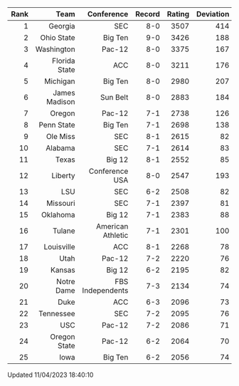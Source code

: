 | Rank  | Team                 | Conference           | Record   | Rating | Deviation |
| ---:  | ---:                 | ---:                 | ---:     | ---:   | ---:      |
| 1     | Georgia              | SEC                  | 8-0      | 3507   | 414       |
| 2     | Ohio State           | Big Ten              | 9-0      | 3426   | 188       |
| 3     | Washington           | Pac-12               | 8-0      | 3375   | 167       |
| 4     | Florida State        | ACC                  | 8-0      | 3211   | 176       |
| 5     | Michigan             | Big Ten              | 8-0      | 2980   | 207       |
| 6     | James Madison        | Sun Belt             | 8-0      | 2883   | 184       |
| 7     | Oregon               | Pac-12               | 7-1      | 2738   | 126       |
| 8     | Penn State           | Big Ten              | 7-1      | 2698   | 138       |
| 9     | Ole Miss             | SEC                  | 8-1      | 2615   | 82        |
| 10    | Alabama              | SEC                  | 7-1      | 2614   | 83        |
| 11    | Texas                | Big 12               | 8-1      | 2552   | 85        |
| 12    | Liberty              | Conference USA       | 8-0      | 2547   | 193       |
| 13    | LSU                  | SEC                  | 6-2      | 2508   | 82        |
| 14    | Missouri             | SEC                  | 7-1      | 2397   | 81        |
| 15    | Oklahoma             | Big 12               | 7-1      | 2383   | 88        |
| 16    | Tulane               | American Athletic    | 7-1      | 2301   | 100       |
| 17    | Louisville           | ACC                  | 8-1      | 2268   | 78        |
| 18    | Utah                 | Pac-12               | 7-2      | 2220   | 76        |
| 19    | Kansas               | Big 12               | 6-2      | 2195   | 82        |
| 20    | Notre Dame           | FBS Independents     | 7-3      | 2134   | 74        |
| 21    | Duke                 | ACC                  | 6-3      | 2096   | 73        |
| 22    | Tennessee            | SEC                  | 7-2      | 2095   | 76        |
| 23    | USC                  | Pac-12               | 7-2      | 2086   | 71        |
| 24    | Oregon State         | Pac-12               | 6-2      | 2064   | 70        |
| 25    | Iowa                 | Big Ten              | 6-2      | 2056   | 74        |

Updated 11/04/2023 18:40:10
